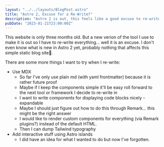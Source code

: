 ```yaml
---
layout: "../../layouts/BlogPost.astro"
title: "Astro 2, Excuse for a Re-Write?"
description: "Astro 2 is out, this feels like a good excuse to re-write this website."
pubDate: "2023-01-21T23:00:00Z"
---
```


This website is only three months old. 
But a new verion of the tool I use to make it is out so I have to re-write everything... well it is an excuse.
I don't even know what is new in Astro 2 yet, probably nothing that affects this simple static blog site.

There are some more things I want to try when I re-write:

- Use MDX
    - So far I've only use plain md (with yaml frontmatter) because it is rather future proof
    - Maybe if I keep the components simple it'll be easy roll forward to the next tool or framework I decide to re-write in
    - I want to write components for displaying code blocks nicely - expandable
    - Maybe I should just figure out how to do this through Remark...  this might be the right answer
    - I would like to render custom components for everything (via Remark plugins?) instead of the default HTML.
    - Then I can dump Tailwind typography
- Add interactive stuff using Astro islands
    - I did have an idea for what I wanted to do but now I've forgotten.
